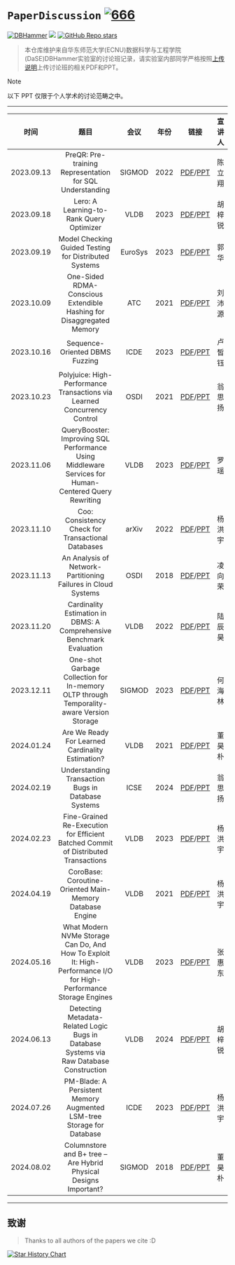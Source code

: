 # `PaperDiscussion` [![666](https://awesome.re/badge.svg)](https://awesome.re)

[![DBHammer](https://img.shields.io/static/v1?label=&message=DBHammer+Paper+Discussion&color=black&logo=awesomelists)](https://github.com/DBHammer/PaperDiscussion)
![](https://img.shields.io/github/last-commit/DBHammer/PaperDiscussion?color=green)
[![GitHub Repo stars](https://img.shields.io/github/stars/DBHammer/PaperDiscussion)](https://github.com/DBHammer/PaperDiscussion)

> 本仓库维护来自华东师范大学(ECNU)数据科学与工程学院(DaSE)DBHammer实验室的讨论班记录，请实验室内部同学严格按照[上传说明](upload.md)上传讨论班的相关PDF和PPT。

> [!NOTE]
>
> 以下 PPT 仅限于个人学术的讨论范畴之中。

------




|    时间    |                             题目                             |         会议         | 年份 |                           链接                           | 宣讲人 |
| :--------: | :----------------------------------------------------------: | :------------------: | :--: | :------------------------------------------------------: | ------ |
| 2023.09.13 | PreQR: Pre-training Representation for SQL Understanding | SIGMOD | 2022 | [PDF](./PDF/2023.09.13.pdf)/[PPT](./PPT/2023.09.13.pptx)  | 陈立翔 |
| 2023.09.18 | Lero: A Learning-to-Rank Query Optimizer | VLDB | 2023 | [PDF](./PDF/2023.09.18_1.pdf)/[PPT](./PPT/2023.09.18_1.pptx) | 胡梓锐 |
| 2023.09.19 | Model Checking Guided Testing for Distributed Systems | EuroSys | 2023 | [PDF](./PDF/2023.09.18_2.pdf)/[PPT](./PPT/2023.09.18_2.pptx) | 郭华 |
| 2023.10.09 | One-Sided RDMA-Conscious Extendible Hashing for Disaggregated Memory | ATC | 2021 | [PDF](./PDF/2023.10.09.pdf)/[PPT](./PPT/2023.10.09.pptx) | 刘沛源 |
| 2023.10.16 | Sequence-Oriented DBMS Fuzzing | ICDE | 2023 | [PDF](./PDF/2023.10.16.pdf)/[PPT](./PPT/2023.10.16.pptx) | 卢皙钰 |
| 2023.10.23 | Polyjuice: High-Performance Transactions via Learned Concurrency Control | OSDI | 2021 | [PDF](./PDF/2023.10.23.pdf)/[PPT](./PPT/2023.10.23.pptx) | 翁思扬 |
| 2023.11.06 | QueryBooster: Improving SQL Performance Using Middleware Services for Human-Centered Query Rewriting | VLDB | 2023 | [PDF](./PDF/2023.11.06.pdf)/[PPT](./PPT/2023.11.06.pptx) | 罗瑶 |
| 2023.11.10 | Coo: Consistency Check for Transactional Databases | arXiv | 2022 | [PDF](./PDF/2023.11.10.pdf)/[PPT](./PPT/2023.11.10.pptx) | 杨洪宇 |
| 2023.11.13 | An Analysis of Network-Partitioning Failures in Cloud Systems | OSDI | 2018 | [PDF](./PDF/2023.11.13.pdf)/[PPT](./PPT/2023.11.13.pptx) | 凌向荣 |
| 2023.11.20 | Cardinality Estimation in DBMS: A Comprehensive Benchmark Evaluation | VLDB | 2022 | [PDF](./PDF/2023.11.20.pdf)/[PPT](./PPT/2023.11.20.pptx) | 陆辰昊 |
| 2023.12.11 | One-shot Garbage Collection for In-memory OLTP through Temporality-aware Version Storage | SIGMOD | 2023 | [PDF](./PDF/2023.12.11.pdf)/[PPT](./PPT/2023.12.11.pptx) | 何海林 |
| 2024.01.24 | Are We Ready For Learned Cardinality Estimation? | VLDB | 2021 | [PDF](./PDF/2024.01.24.pdf)/[PPT](./PPT/2024.01.24.pptx) | 董昊朴 |
| 2024.02.19 | Understanding Transaction Bugs in Database Systems | ICSE | 2024 | [PDF](./PDF/2024.02.19.pdf)/[PPT](./PPT/2024.02.19.pptx) | 翁思扬 |
| 2024.02.23 | Fine-Grained Re-Execution for Efficient Batched Commit of Distributed Transactions | VLDB | 2023 | [PDF](./PDF/2024.02.23.pdf)/[PPT](./PPT/2024.02.23.pptx) | 杨洪宇 |
| 2024.04.19 | CoroBase: Coroutine-Oriented Main-Memory Database Engine | VLDB | 2021 | [PDF](./PDF/2024.04.19.pdf)/[PPT](./PPT/2024.04.19.pptx) | 杨洪宇 |
| 2024.05.16 | What Modern NVMe Storage Can Do, And How To Exploit It: High-Performance I/O for High-Performance Storage Engines | VLDB | 2023 | [PDF](./PDF/2024.05.16.pdf)/[PPT](./PPT/2024.05.16.pptx) | 张惠东 |
| 2024.06.13 | Detecting Metadata-Related Logic Bugs in Database Systems via Raw Database Construction | VLDB | 2024 | [PDF](./PDF/2024.06.13.pdf)/[PPT](./PPT/2024.06.13.pptx) | 胡梓锐 |
| 2024.07.26 | PM-Blade: A Persistent Memory Augmented LSM-tree Storage for Database | ICDE | 2023 | [PDF](./PDF/2024.07.26.pdf)/[PPT](./PPT/2024.07.26.pptx) | 杨洪宇 |
| 2024.08.02 | Columnstore and B+ tree – Are Hybrid Physical Designs Important? | SIGMOD | 2018 | [PDF](./PDF/2024.08.02.pdf)/[PPT](./PPT/2024.08.02.pptx) | 董昊朴 |

------

## 致谢

> Thanks to all authors of the papers we cite :D


<a href="https://star-history.com/#DBHammer/PaperDiscussion&Date">
  <picture>
    <source media="(prefers-color-scheme: dark)" srcset="https://api.star-history.com/svg?repos=DBHammer/PaperDiscussion&type=Date&theme=dark" />
    <source media="(prefers-color-scheme: light)" srcset="https://api.star-history.com/svg?repos=DBHammer/PaperDiscussion&type=Date" />
    <img alt="Star History Chart" src="https://api.star-history.com/svg?repos=DBHammer/PaperDiscussion&type=Date" />
  </picture>
</a>